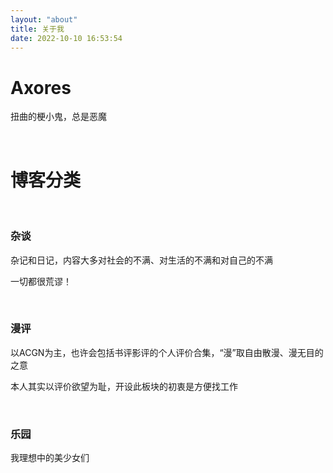 ```yaml
---
layout: "about"
title: 关于我
date: 2022-10-10 16:53:54
---
```


# Axores

扭曲的梗小鬼，总是恶魔

<br>

# 博客分类

<br>

### 杂谈

杂记和日记，内容大多对社会的不满、对生活的不满和对自己的不满

一切都很荒谬！

<br>

### 漫评

以ACGN为主，也许会包括书评影评的个人评价合集，“漫”取自由散漫、漫无目的之意

本人其实以评价欲望为耻，开设此板块的初衷是方便找工作

<br>

### 乐园

我理想中的美少女们